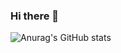 ### Hi there 👋
![Anurag's GitHub stats](https://github-readme-stats.vercel.app/api?username=lxhcool&show_icons=true&theme=aura)
